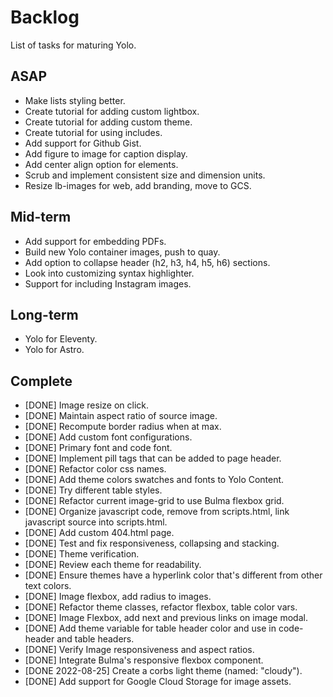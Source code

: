 # Backlog

List of tasks for maturing Yolo.

## ASAP

* Make lists styling better.
* Create tutorial for adding custom lightbox.
* Create tutorial for adding custom theme.
* Create tutorial for using includes.
* Add support for Github Gist.
* Add figure to image for caption display.
* Add center align option for elements.
* Scrub and implement consistent size and dimension units.
* Resize lb-images for web, add branding, move to GCS.

## Mid-term

* Add support for embedding PDFs.
* Build new Yolo container images, push to quay.
* Add option to collapse header (h2, h3, h4, h5, h6) sections.
* Look into customizing syntax highlighter.
* Support for including Instagram images.

## Long-term

* Yolo for Eleventy.
* Yolo for Astro.

## Complete

* [DONE] Image resize on click.
* [DONE] Maintain aspect ratio of source image.
* [DONE] Recompute border radius when at max.
* [DONE] Add custom font configurations.
* [DONE] Primary font and code font.
* [DONE] Implement pill tags that can be added to page header.
* [DONE] Refactor color css names.
* [DONE] Add theme colors swatches and fonts to Yolo Content.
* [DONE] Try different table styles.
* [DONE] Refactor current image-grid to use Bulma flexbox grid.
* [DONE] Organize javascript code, remove from scripts.html, link javascript source into scripts.html.
* [DONE] Add custom 404.html page.
* [DONE] Test and fix responsiveness, collapsing and stacking.
* [DONE] Theme verification.
* [DONE] Review each theme for readability.
* [DONE] Ensure themes have a hyperlink color that's different from other text colors.
* [DONE] Image flexbox, add radius to images.
* [DONE] Refactor theme classes, refactor flexbox, table color vars.
* [DONE] Image Flexbox, add next and previous links on image modal.
* [DONE] Add theme variable for table header color and use in code-header and table headers.
* [DONE] Verify Image responsiveness and aspect ratios.
* [DONE] Integrate Bulma's responsive flexbox component.
* [DONE 2022-08-25] Create a corbs light theme (named: "cloudy").
* [DONE] Add support for Google Cloud Storage for image assets.



